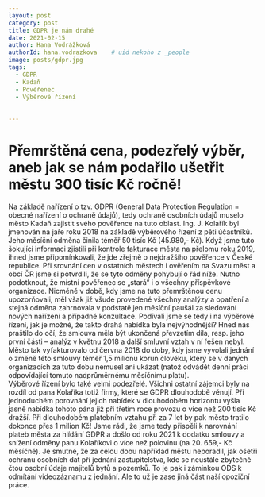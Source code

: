 ```yaml
---
layout: post
category: post
title: GDPR je nám drahé   
date: 2021-02-15
author: Hana Vodrážková
authorId: hana.vodrazkova    # uid nekoho z _people
image: posts/gdpr.jpg
tags:
  - GDPR
  - Kadaň
  - Pověřenec
  - Výběrové řízení
 
  
---
```


# Přemrštěná cena, podezřelý výběr, aneb jak se nám podařilo ušetřit městu 300 tisíc Kč ročně!   

Na základě nařízení o tzv. GDPR (General Data Protection Regulation = obecné nařízení o ochraně údajů), tedy ochraně osobních údajů muselo město Kadaň zajistit svého pověřence na tuto oblast.
Ing. J. Kolařík byl jmenován na jaře roku 2018 na základě výběrového řízení z pěti účastníků. 
Jeho měsíční odměna činila téměř 50 tisíc Kč (45.980,- Kč). 
Když jsme tuto šokující informaci zjistili při kontrole fakturace města na přelomu roku 2019, ihned jsme připomínkovali, že jde zřejmě o nejdražšího pověřence v České republice. Při srovnání cen v ostatních městech i ověřením na Svazu měst a obcí ČR jsme si potvrdili, že se tyto odměny pohybují o řád níže.
Nutno podotknout, že místní pověřenec se „stará“ i o všechny příspěvkové organizace. Nicméně v době, kdy jsme na tuto přemrštěnou cenu upozorňovali, měl však již všude provedené všechny analýzy a opatření a stejná odměna zahrnovala v podstatě jen měsíční paušál za sledování nových nařízení a případné konzultace.
Podívali jsme se tedy i na výběrové řízení, jak je možné, že takto drahá nabídka byla nejvýhodnější?
Hned nás praštilo do očí, že smlouva měla být ukončená převzetím díla, resp. jeho první části – analýz v květnu 2018 a další smluvní vztah v ní řešen nebyl. Město tak vyfakturovalo od června 2018 do doby, kdy jsme vyvolali jednání  o změně této smlouvy téměř 1,5 milionu korun člověku, který se v daných organizacích za tuto dobu nemusel ani ukázat (natož odvádět denní práci odpovídající tomuto nadprůměrnému měsíčnímu platu).  
Výběrové řízení bylo také velmi podezřelé. Všichni ostatní zájemci byly na rozdíl od pana Kolaříka totiž firmy, které se GDPR dlouhodobě věnují. Při jednoduchém porovnání jejich nabídek v dlouhodobém horizontu vyšla jasně nabídka tohoto pána již při třetím roce provozu o více než 200 tisíc Kč dražší. Při dlouhodobém platebním vztahu př. za 7 let by pak město tratilo dokonce přes 1 milion Kč!
Jsme rádi, že jsme tedy přispěli k narovnání plateb města za hlídání GDPR a došlo od roku 2021 k dodatku smlouvy a snížení odměny panu Kolaříkovi o více než polovinu (na 20. 659,- Kč měsíčně).
Je smutné, že za celou dobu například městu neporadil, jak ošetři ochranu osobních dat při jednání zastupitelstva, kde se neustále zbytečně čtou osobní údaje majitelů bytů a pozemků. To je pak i záminkou ODS k odmítání videozáznamu z jednání. Ale to už je zase jiná část naší opoziční práce. 
